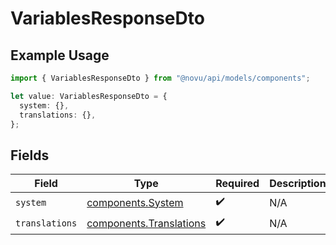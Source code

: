 # VariablesResponseDto

## Example Usage

```typescript
import { VariablesResponseDto } from "@novu/api/models/components";

let value: VariablesResponseDto = {
  system: {},
  translations: {},
};
```

## Fields

| Field                                                              | Type                                                               | Required                                                           | Description                                                        |
| ------------------------------------------------------------------ | ------------------------------------------------------------------ | ------------------------------------------------------------------ | ------------------------------------------------------------------ |
| `system`                                                           | [components.System](../../models/components/system.md)             | :heavy_check_mark:                                                 | N/A                                                                |
| `translations`                                                     | [components.Translations](../../models/components/translations.md) | :heavy_check_mark:                                                 | N/A                                                                |